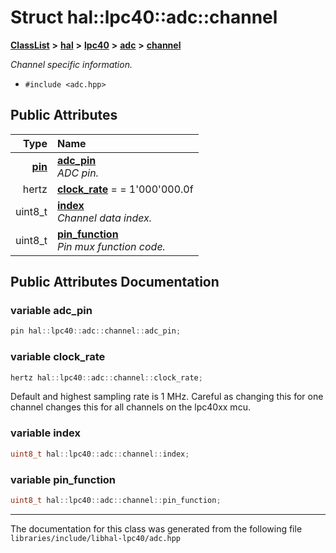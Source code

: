 

# Struct hal::lpc40::adc::channel



[**ClassList**](annotated.md) **>** [**hal**](namespacehal.md) **>** [**lpc40**](namespacehal_1_1lpc40.md) **>** [**adc**](classhal_1_1lpc40_1_1adc.md) **>** [**channel**](structhal_1_1lpc40_1_1adc_1_1channel.md)



_Channel specific information._ 

* `#include <adc.hpp>`





















## Public Attributes

| Type | Name |
| ---: | :--- |
|  [**pin**](classhal_1_1lpc40_1_1pin.md) | [**adc\_pin**](#variable-adc_pin)  <br>_ADC pin._  |
|  hertz | [**clock\_rate**](#variable-clock_rate)   = = 1'000'000.0f<br> |
|  uint8\_t | [**index**](#variable-index)  <br>_Channel data index._  |
|  uint8\_t | [**pin\_function**](#variable-pin_function)  <br>_Pin mux function code._  |












































## Public Attributes Documentation




### variable adc\_pin 

```C++
pin hal::lpc40::adc::channel::adc_pin;
```






### variable clock\_rate 


```C++
hertz hal::lpc40::adc::channel::clock_rate;
```



Default and highest sampling rate is 1 MHz. Careful as changing this for one channel changes this for all channels on the lpc40xx mcu. 


        



### variable index 

```C++
uint8_t hal::lpc40::adc::channel::index;
```






### variable pin\_function 

```C++
uint8_t hal::lpc40::adc::channel::pin_function;
```




------------------------------
The documentation for this class was generated from the following file `libraries/include/libhal-lpc40/adc.hpp`

